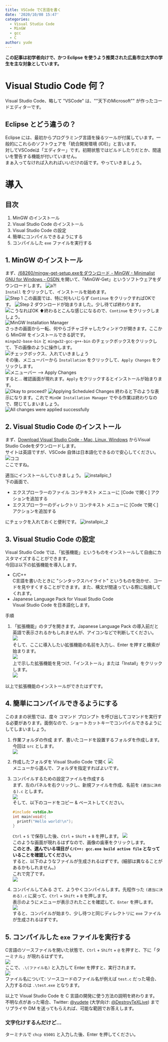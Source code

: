 ```yaml
---
title: VSCode でC言語を書く
date: '2020/10/08 15:47'
categories:
  - Visual Studio Code
  - MinGW
  - gcc
  - C
author: yude
---
```

**この記事は初学者向けで、かつ Eclipse を使うよう推奨された広島市立大学の学生を主な対象としています。**  

<!--more-->
# Visual Studio Code 何？
Visual Studio Code、略して "VSCode" は、""天下のMicrosoft"" が作ったコードエディターです。

## Eclipse とどう違うの？
Eclipse には、最初からプログラミング言語を操るツールが付属しています。一般的にこれらのソフトウェアを「統合開発環境 (IDE)」と言います。  
対してVSCodeは「エディター」です。初期状態ではビルドしたりだとか、間違いを警告する機能が付いていません。  
まぁ入ってなければ入れればいいだけの話です。やっていきましょう。  

# 導入
## 目次
1. MinGW のインストール  
1. Visual Studio Code のインストール  
1. Visual Studio Code の設定  
1. 簡単にコンパイルできるようにする  
1. コンパイルした `exe` ファイルを実行する

## 1. MinGW のインストール
まず、[/68260/mingw-get-setup.exeをダウンロード - MinGW - Minimalist GNU for Windows - OSDN ](https://ja.osdn.net/projects/mingw/downloads/68260/mingw-get-setup.exe/) を開いて、「MinGW-Get」というソフトウェアをダウンロードします。
![a?!](../assets/images/how2vscode/1.png)  
`Install` をクリックして、インストールを始めます。  
![Step 1](../assets/images/how2vscode/2.png)
この画面では、特に何もいじらず `Continue` をクリックすればOKです。
![Step 2](../assets/images/how2vscode/3.png)
ダウンロードが始まりました。少し待てば終わります。  
![こうなればOK](../assets/images/how2vscode/4.png)
⬆終わるとこんな感じになるので、`Continue` をクリックしましょう。  
![MinGW Installation Manager](../assets/images/how2vscode/5.png)  
さっきの画面から一転、何やらゴチャゴチャしたウィンドウが開きます。ここから MinGW をインストールできる訳です。  
`mingw32-base-bin` と `mingw32-gcc-g++-bin` のチェックボックスをクリックして、下の画像のように操作します。  
![チェックボックス、入れていきましょう](../assets/images/how2vscode/6.png)  
その後、メニューバーから `Installation` をクリックして、`Apply Changes` をクリックします。  
![メニューバー --> Apply Changes](../assets/images/how2vscode/7.png)  
すると... 確認画面が現れます。`Apply` をクリックするとインストールが始まります。  
![Okay to proceed?](../assets/images/how2vscode/8.png)
![Applying Scheduled Changes](../assets/images/how2vscode/9.png)
終わると下のような表示になります。これで `MinGW Installation Manager` でやる作業は終わりなので、閉じてしまいましょう。  
![All changes were applied successfully](../assets/images/how2vscode/10.png)

## 2. Visual Studio Code のインストール
まず、[Download Visual Studio Code - Mac, Linux, Windows](https://code.visualstudio.com/download) からVisual Studio Codeをダウンロードします。  
サイトは英語ですが、VSCode 自体は日本語化できるので安心してください。
![ココ](../assets/images/how2vscode/11.png)  
ここですね。  

適当にインストールしていきましょう。
![installpic_1](../assets/images/how2vscode/12.png)  
下の画面で、  
* エクスプローラーのファイル コンテキスト メニューに [Code で開く] アクションを追加する
* エクスプローラーのディレクトリ コンテキスト メニューに [Code で開く] アクションを追加する  

にチェックを入れておくと便利です。
![installpic_2](../assets/images/how2vscode/13.png)  

## 3. Visual Studio Code の設定
Visual Studio Code では、「拡張機能」というものをインストールして自由にカスタマイズすることができます。  
今回は以下の拡張機能を導入します。  
* C/C++  
C言語を書いたときに "シンタックスハイライト" というものを効かせ、コードを見やすくすることができます。また、構文が間違っている際に指摘してくれます。
* Japanese Language Pack for Visual Studio Code  
Visual Studio Code を日本語化します。  

手順  
1. 「拡張機能」のタブを開きます。Japanese Language Pack の導入前だと英語で表示されるかもしれませんが、アイコンなどで判断してください。  
![](../assets/images/how2vscode/14.png)  
そして、ここに導入したい拡張機能の名前を入力し、Enter を押すと検索が始まります。  
![](../assets/images/how2vscode/15.png)  
上で示した拡張機能を見つけ、「インストール」または「Install」をクリックします。  
![](../assets/images/how2vscode/16.png)  

以上で拡張機能のインストールができたはずです。

## 4. 簡単にコンパイルできるようにする
このままの状態では、度々 コマンド プロンプト を呼び出してコマンドを実行する必要があります。面倒なので、ショートカットキーでコンパイルできるようにしてしまいましょう。  

1. 作業フォルダの作成
まず、書いたコードを設置するフォルダを作成します。今回は `src` とします。  
![](../assets/images/how2vscode/17.png)

2. 作成したフォルダを Visual Studio Code で開く
![](../assets/images/how2vscode/18.png)  
メニューから選んで、フォルダを指定すればよいです。

3. コンパイルするための設定ファイルを作成する  
まず、左のパネルを右クリックし、新規ファイルを作成、名前を `(適当に決める).c` とします。  
![](../assets/images/how2vscode/19.png)  
そして、以下のコードをコピー & ペーストしてください。
    ```c
    #include <stdio.h>
    int main(void){
      printf("Hello world!\n");
    }
    ```
    `Ctrl` + `S` で保存した後、`Ctrl` + `Shift` + `B` を押します。
    ![](../assets/images/how2vscode/20.png)  
    このような画面が現れるはずなので、画像の歯車をクリックします。  
    **このとき、選んでいる項目が `C/C++: gcc.exe build active file` となっていることを確認してください。**  
    すると、以下のようなファイルが生成されるはずです。(細部は異なることがあるかもしれません。)  
    これで完了です。  
    ![](../assets/images/how2vscode/21.png)  
4. コンパイルしてみる
    さて、ようやくコンパイルします。先程作った `(適当に決める).c` に戻って、`Ctrl` + `Shift` + `B` を押します。  
    表示のようにメニューが表示されたことを確認して、`Enter` を押します。  
    ![](../assets/images/how2vscode/22.png)  
    すると、コンパイルが始まり、少し待つと同じディレクトリに `exe` ファイルが生成されるはずです。  

## 5. コンパイルした `exe` ファイルを実行する
C言語のソースファイルを開いた状態で、`Ctrl` + `Shift` + `@` を押すと、下に「ターミナル」が現れるはずです。  
![](../assets/images/how2vscode/23.png)  
ここで、`.\(ファイル名)` と入力して Enter を押すと、実行されます。  
![](../assets/images/how2vscode/24.png)  
ファイル名について: ソースコードのファイル名が例えば `test.c` だった場合、入力するのは `.\test.exe` となります。

以上で Visual Studio Code を C 言語の開発に使う方法の説明を終わります。  
不明な点があった場合、Twitter: [@yudete](https://twitter.com/yudete) (大学向け: [@DestroyTeXLive](https://twitter.com/DestroyTeXLive)) までリプライや DM を送ってもらえれば、可能な範囲でお答えします。  

### 文字化けするんだけど...
ターミナルで `chcp 65001` と入力した後、Enter を押してください。
